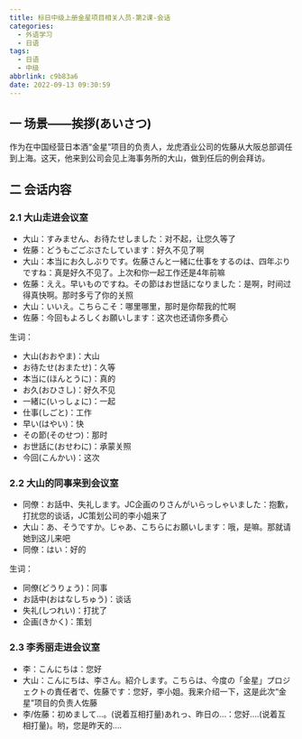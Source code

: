 ```yaml
---
title: 标日中级上册金星项目相关人员-第2课-会话
categories:
  - 外语学习
  - 日语
tags:
  - 日语
  - 中级
abbrlink: c9b83a6
date: 2022-09-13 09:30:59
---
```

## 一 场景——挨拶(あいさつ)

作为在中国经营日本酒“金星”项目的负责人，龙虎酒业公司的佐藤从大阪总部调任到上海。这天，他来到公司会见上海事务所的大山，做到任后的例会拜访。

<!--more-->

## 二 会话内容

### 2.1 大山走进会议室

* 大山：すみません、お待たせしました：对不起，让您久等了
* 佐藤：どうもごごぶさたしています：好久不见了啊
* 大山：本当にお久しぶりです。佐藤さんと一緒に仕事をするのは、四年ぶりですね：真是好久不见了。上次和你一起工作还是4年前嘛
* 佐藤：ええ。早いものですね。その節はお世話になりました：是啊，时间过得真快啊。那时多亏了你的关照
* 大山：いいえ。こちらこそ：哪里哪里，那时是你帮我的忙啊
* 佐藤：今回もよろしくお願いします：这次也还请你多费心

生词：

* 大山(おおやま)：大山
* お待たせ(おまたせ)：久等
* 本当に(ほんとうに)：真的
* お久(おひさし)：好久不见
* 一緒に(いっしょに)：一起
* 仕事(しごと)：工作
* 早い(はやい)：快
* その節(そのせつ)：那时
* お世話に(おせわに)：承蒙关照
* 今回(こんかい)：这次

### 2.2 大山的同事来到会议室

* 同僚：お話中、失礼します。JC企画のりさんがいらっしゃいました：抱歉，打扰您的谈话，JC策划公司的李小姐来了
* 大山：あ、そうですか。じゃあ、こちらにお願いします：哦，是嘛。那就请她到这儿来吧
* 同僚：はい：好的

生词：

* 同僚(どうりょう)：同事
* お話中(おはなしちゅう)：谈话
* 失礼(しつれい)：打扰了
* 企画(きかく)：策划

### 2.3 李秀丽走进会议室

* 李：こんにちは：您好
* 大山：こんにちは、李さん。紹介します。こちらは、今度の「金星」プロジェクトの責任者で、佐藤です：您好，李小姐。我来介绍一下，这是此次“金星”项目的负责人佐藤
* 李/佐藤：初めまして…。(说着互相打量)あれっ、昨日の…：您好....(说着互相打量)。哟，您是昨天的....